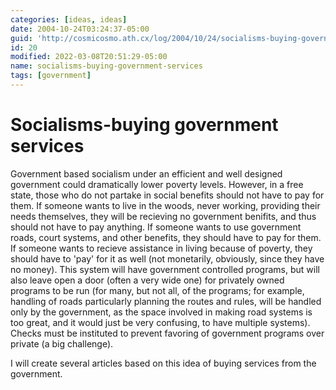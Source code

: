 ```yaml
---
categories: [ideas, ideas]
date: 2004-10-24T03:24:37-05:00
guid: 'http://cosmicosmo.ath.cx/log/2004/10/24/socialisms-buying-government-services/'
id: 20
modified: 2022-03-08T20:51:29-05:00
name: socialisms-buying-government-services
tags: [government]
---
```


Socialisms-buying government services
=====================================

Government based socialism under an efficient and well designed government could dramatically lower poverty levels. However, in a free state, those who do not partake in social benefits should not have to pay for them. If someone wants to live in the woods, never working, providing their needs themselves, they will be recieving no government benifits, and thus should not have to pay anything. If someone wants to use government roads, court systems, and other benefits, they should have to pay for them. If someone wants to recieve assistance in living because of poverty, they should have to 'pay' for it as well (not monetarily, obviously, since they have no money). This system will have government controlled programs, but will also leave open a door (often a very wide one) for privately owned programs to be run (for many, but not all, of the programs; for example, handling of roads particularly planning the routes and rules, will be handled only by the government, as the space involved in making road systems is too great, and it would just be very confusing, to have multiple systems). Checks must be instituted to prevent favoring of government programs over private (a big challenge).

I will create several articles based on this idea of buying services from the government.
